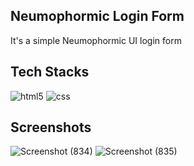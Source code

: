 ## Neumophormic Login Form

It's a simple Neumophormic UI login form

## Tech Stacks

<img src="https://img.shields.io/badge/HTML5-E34F26?style=for-the-badge&logo=html5&logoColor=white" alt="html5" />
<img src="https://img.shields.io/badge/CSS3-1572B6?style=for-the-badge&logo=css3&logoColor=white" alt="css" />

## Screenshots

![Screenshot (834)](https://user-images.githubusercontent.com/73753957/162504279-fe460501-bd29-4d55-82aa-058793803e69.png)
![Screenshot (835)](https://user-images.githubusercontent.com/73753957/162504307-686efe90-1427-4d7b-b342-0c35d8d4da38.png)
